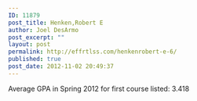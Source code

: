 ```yaml
---
ID: 11879
post_title: Henken,Robert E
author: Joel DesArmo
post_excerpt: ""
layout: post
permalink: http://effrtlss.com/henkenrobert-e-6/
published: true
post_date: 2012-11-02 20:49:37
---
```

<p>Average GPA in Spring 2012 for first course listed: 3.418</p>